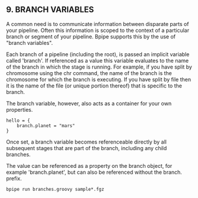 ## 9. BRANCH VARIABLES

A common need is to communicate information between disparate parts of your pipeline. Often this information is scoped to the context of a particular branch or segment of your pipeline. Bpipe supports this by the use of "branch variables".

Each branch of a pipeline (including the root), is passed an implicit variable called 'branch'. If referenced as a value this variable evaluates to the name of the branch in which the stage is running. For example, if you have split by chromosome using the chr command, the name of the branch is the chromosome for which the branch is executing. If you have split by file then it is the name of the file (or unique portion thereof) that is specific to the branch.

The branch variable, however, also acts as a container for your own properties. 

```
hello = {
    branch.planet = "mars"
}
```

Once set, a branch variable becomes referenceable directly by all subsequent stages that are part of the branch, including any child branches. 

The value can be referenced as a property on the branch object, for example 'branch.planet', but can also be referenced without the branch. prefix. 

```
bpipe run branches.groovy sample*.fgz
```
